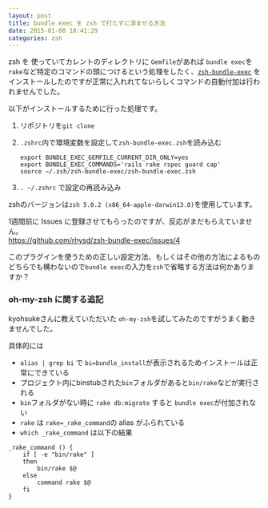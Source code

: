 ```yaml
---
layout: post
title: bundle exec を zsh で打たずに済ませる方法
date: 2015-01-08 18:41:29
categories: zsh
---
```

<!-- {% raw %} -->
<p>zsh を 使っていてカレントのディレクトリに <code>Gemfile</code>があれば <code>bundle exec</code>を <code>rake</code>など特定のコマンドの頭につけるという処理をしたく、<a href="https://github.com/rhysd/zsh-bundle-exec" rel="nofollow"><code>zsh-bundle-exec</code></a> をインストールしたのですが正常に入れれてないらしくコマンドの自動付加は行われませんでした。</p>

<p>以下がインストールするために行った処理です。</p>

<ol>
<li>リポジトリを<code>git clone</code></li>
<li><p><code>.zshrc</code>内で環境変数を設定して<code>zsh-bundle-exec.zsh</code>を読み込む</p>

<pre><code>export BUNDLE_EXEC_GEMFILE_CURRENT_DIR_ONLY=yes
export BUNDLE_EXEC_COMMANDS='rails rake rspec guard cap'
source ~/.zsh/zsh-bundle-exec/zsh-bundle-exec.zsh
</code></pre></li>
<li><p><code>. ~/.zshrc</code> で設定の再読み込み</p></li>
</ol>

<p>zshのバージョンは<code>zsh 5.0.2 (x86_64-apple-darwin13.0)</code>を使用しています。</p>

<p>1週間前に Issues に登録させてもらったのですが、反応がまだもらえていません。<br>
<a href="https://github.com/rhysd/zsh-bundle-exec/issues/4" rel="nofollow">https://github.com/rhysd/zsh-bundle-exec/issues/4</a></p>

<p>このプラグインを使うための正しい設定方法、もしくはその他の方法によるものどちらでも構わないので<code>bundle exec</code>の入力を<code>zsh</code>で省略する方法は何かありますか？</p>

<h3>oh-my-zsh に関する追記</h3>

<p>kyohsukeさんに教えていただいた <code>oh-my-zsh</code>を試してみたのですがうまく動きませんでした。</p>

<p>具体的には</p>

<ul>
<li><code>alias | grep bi</code> で <code>bi=bundle_install</code>が表示されるためインストールは正常にできている</li>
<li>プロジェクト内にbinstubされた<code>bin</code>フォルダがあると<code>bin/rake</code>などが実行される</li>
<li><code>bin</code>フォルダがない時に <code>rake db:migrate</code> すると <code>bundle exec</code>が付加されない</li>
<li><code>rake</code> は <code>rake=_rake_command</code>の alias がふられている</li>
<li><code>which _rake_command</code> は以下の結果</li>
</ul>



<pre><code>_rake_command () {
    if [ -e "bin/rake" ]
    then
        bin/rake $@
    else
        command rake $@
    fi
}
</code></pre>
<!-- {% endraw %} -->
